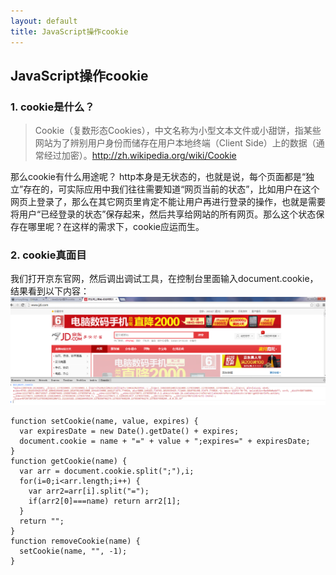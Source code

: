 ```yaml
---
layout: default
title: JavaScript操作cookie
---
```

JavaScript操作cookie
-------------------
### 1. cookie是什么？

>Cookie（复数形态Cookies），中文名称为小型文本文件或小甜饼，指某些网站为了辨别用户身份而储存在用户本地终端（Client Side）上的数据（通常经过加密）。<http://zh.wikipedia.org/wiki/Cookie>

那么cookie有什么用途呢？
http本身是无状态的，也就是说，每个页面都是“独立”存在的，可实际应用中我们往往需要知道“网页当前的状态”，比如用户在这个网页上登录了，那么在其它网页里肯定不能让用户再进行登录的操作，也就是需要将用户“已经登录的状态”保存起来，然后共享给网站的所有网页。那么这个状态保存在哪里呢？在这样的需求下，cookie应运而生。

### 2. cookie真面目
我们打开京东官网，然后调出调试工具，在控制台里面输入document.cookie，结果看到以下内容：
![京东网站首页cookie](/images/cookie_of_jd.PNG)

    function setCookie(name, value, expires) {
      var expiresDate = new Date().getDate() + expires;
      document.cookie = name + "=" + value + ";expires=" + expiresDate;
    }
    function getCookie(name) {
      var arr = document.cookie.split(";"),i;
      for(i=0;i<arr.length;i++) {
        var arr2=arr[i].split("=");
        if(arr2[0]===name) return arr2[1];
      }
      return "";
    }
    function removeCookie(name) {
      setCookie(name, "", -1);
    }